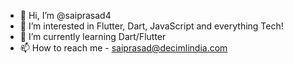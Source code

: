 - 👋 Hi, I’m @saiprasad4
- 👀 I’m interested in Flutter, Dart, JavaScript and everything Tech!
- 🌱 I’m currently learning Dart/Flutter
- 📫 How to reach me - saiprasad@decimlindia.com

<!---
saiprasad4/saiprasad4 is a ✨ special ✨ repository because its `README.md` (this file) appears on your GitHub profile.
You can click the Preview link to take a look at your changes.
--->
